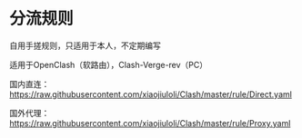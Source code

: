 # 分流规则
自用手搓规则，只适用于本人，不定期编写

适用于OpenClash（软路由），Clash-Verge-rev（PC）

国内直连：https://raw.githubusercontent.com/xiaojiuloli/Clash/master/rule/Direct.yaml

国外代理：https://raw.githubusercontent.com/xiaojiuloli/Clash/master/rule/Proxy.yaml
